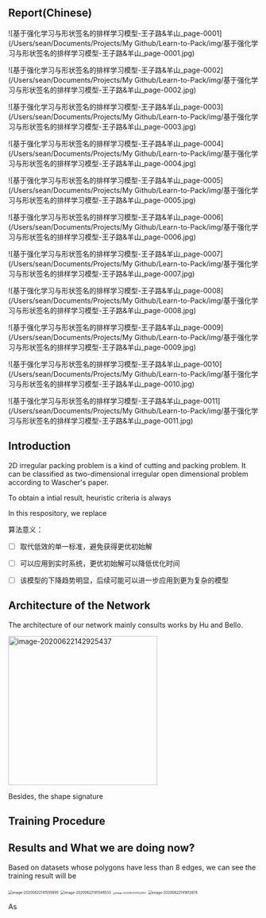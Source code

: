 ## Report(Chinese)

![基于强化学习与形状签名的排样学习模型-王子路&羊山_page-0001](/Users/sean/Documents/Projects/My Github/Learn-to-Pack/img/基于强化学习与形状签名的排样学习模型-王子路&羊山_page-0001.jpg)

![基于强化学习与形状签名的排样学习模型-王子路&羊山_page-0002](/Users/sean/Documents/Projects/My Github/Learn-to-Pack/img/基于强化学习与形状签名的排样学习模型-王子路&羊山_page-0002.jpg)

![基于强化学习与形状签名的排样学习模型-王子路&羊山_page-0003](/Users/sean/Documents/Projects/My Github/Learn-to-Pack/img/基于强化学习与形状签名的排样学习模型-王子路&羊山_page-0003.jpg)

![基于强化学习与形状签名的排样学习模型-王子路&羊山_page-0004](/Users/sean/Documents/Projects/My Github/Learn-to-Pack/img/基于强化学习与形状签名的排样学习模型-王子路&羊山_page-0004.jpg)

![基于强化学习与形状签名的排样学习模型-王子路&羊山_page-0005](/Users/sean/Documents/Projects/My Github/Learn-to-Pack/img/基于强化学习与形状签名的排样学习模型-王子路&羊山_page-0005.jpg)

![基于强化学习与形状签名的排样学习模型-王子路&羊山_page-0006](/Users/sean/Documents/Projects/My Github/Learn-to-Pack/img/基于强化学习与形状签名的排样学习模型-王子路&羊山_page-0006.jpg)

![基于强化学习与形状签名的排样学习模型-王子路&羊山_page-0007](/Users/sean/Documents/Projects/My Github/Learn-to-Pack/img/基于强化学习与形状签名的排样学习模型-王子路&羊山_page-0007.jpg)

![基于强化学习与形状签名的排样学习模型-王子路&羊山_page-0008](/Users/sean/Documents/Projects/My Github/Learn-to-Pack/img/基于强化学习与形状签名的排样学习模型-王子路&羊山_page-0008.jpg)

![基于强化学习与形状签名的排样学习模型-王子路&羊山_page-0009](/Users/sean/Documents/Projects/My Github/Learn-to-Pack/img/基于强化学习与形状签名的排样学习模型-王子路&羊山_page-0009.jpg)

![基于强化学习与形状签名的排样学习模型-王子路&羊山_page-0010](/Users/sean/Documents/Projects/My Github/Learn-to-Pack/img/基于强化学习与形状签名的排样学习模型-王子路&羊山_page-0010.jpg)

![基于强化学习与形状签名的排样学习模型-王子路&羊山_page-0011](/Users/sean/Documents/Projects/My Github/Learn-to-Pack/img/基于强化学习与形状签名的排样学习模型-王子路&羊山_page-0011.jpg)

## Introduction

2D irregular packing problem is a kind of cutting and packing problem. It can be classified as  two-dimensional irregular open dimensional problem according to Wascher's paper.

To obtain a intial result, heuristic criteria is always 

In this respository, we replace 



算法意义：

- [ ] 取代低效的单一标准，避免获得更优初始解
- [ ] 可以应用到实时系统，更优初始解可以降低优化时间
- [ ] 该模型的下降趋势明显，后续可能可以进一步应用到更为复杂的模型



## Architecture of the Network

The architecture of our network mainly consults works by Hu and Bello. 

<img src="/Users/sean/Documents/Projects/My Github/Learn-to-Pack/img/image-20200622142925437.png" alt="image-20200622142925437" height="300px" />

Besides, the shape signature  



## Training Procedure







## Results and What we are doing now?

Based on datasets whose polygons have less than 8 edges, we can see the training result will be 



<img src="/Users/sean/Documents/Projects/My Github/Learn-to-Pack/img/image-20200622141555895.png" alt="image-20200622141555895" style="zoom:50%;" />

<img src="/Users/sean/Documents/Projects/My Github/Learn-to-Pack/img/image-20200622141548533.png" alt="image-20200622141548533" style="zoom:50%;" />



<img src="/Users/sean/Documents/Projects/My Github/Learn-to-Pack/img/image-20200622141522842.png" alt="image-20200622141522842" style="zoom: 33%;" />



<img src="/Users/sean/Documents/Projects/My Github/Learn-to-Pack/img/image-20200622141612674.png" alt="image-20200622141612674" style="zoom:50%;" />

As 


